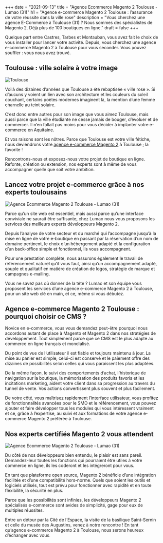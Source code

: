+++
date = "2021-09-13"
title = "Agence Ecommerce Magento 2 Toulouse - Lumao (31)"
h1 = "Agence e-commerce Magento 2 Toulouse : l’assurance de votre réussite dans la ville rose"
description = "Vous cherchez une agence E-Commerce à Toulouse (31) ? Nous sommes des spécialistes de Magento 2. Déjà plus de 100 boutiques en ligne."
draft = false
+++

<p>Quelque part entre Castres, Tarbes et Montauban, vous avez fait le choix de vous installer pour lancer votre activité. Depuis, vous cherchez une agence e-commerce Magento 2 à Toulouse pour vous seconder. Vous pouvez souffler : vous nous avez trouvé.</p>
<h2>Toulouse : ville solaire à votre image</h2>

<img class="animate zoomIn margin-auto" src="/images/ville/toulouse.jpg" alt="Toulouse" />

<p>Voilà des dizaines d’années que Toulouse a été rebaptisée « ville rose ». Si d’aucuns y voient un lien avec son architecture et les couleurs du soleil couchant, certains poètes modernes imaginent là, la mention d’une femme charnelle au teint solaire.</p>
<p>C’est donc entre autres pour son image que vous aimez Toulouse, mais aussi parce que la ville étudiante ne cesse jamais de bouger, d’évoluer et de commercer. Il n’en fallait pas moins pour vous décider à implanter votre e-commerce en Aquitaine.</p>

Et vos raisons sont les nôtres. Parce que Toulouse est votre ville fétiche, nous deviendrons votre [agence e-commerce Magento 2](/agence-ecom/) à Toulouse ; la favorite !

<p>Rencontrons-nous et exposez-nous votre projet de boutique en ligne. Refonte, création ou extension, nos experts sont à même de vous accompagner quelle que soit votre ambition.</p>
<h2>Lancez votre projet e-commerce grâce à nos experts toulousains</h2>

<img class="animate zoomIn margin-auto" src="/images/ville/paint/toulouse/1.jpg" alt="Agence Ecommerce Magento 2 Toulouse - Lumao (31)" />

<p>Parce qu’un site web est essentiel, mais aussi parce qu’une interface conviviale ne saurait être suffisante, chez Lumao nous vous proposons les services des meilleurs experts développeurs Magento 2.</p>
<p>Depuis l’analyse de votre secteur et du marché qui l’accompagne jusqu’à la mise en ligne de votre e-boutique en passant par la réservation d’un nom de domaine pertinent, le choix d’un hébergement adapté et la configuration d’un back-office simple et fonctionnel, ils vous accompagnent.</p>
<p>Pour une prestation complète, nous assurons également le travail de référencement naturel qu’il vous faut, ainsi qu’un accompagnement adapté, souple et qualitatif en matière de création de logos, stratégie de marque et campagnes e-mailing.</p>
<p>Vous ne savez pas où donner de la tête ? Lumao et son équipe vous proposent les services d’une agence e-commerce Magento 2 à Toulouse, pour un site web clé en main, et ce, même si vous débutez.</p>
<h2>Agence e-commerce Magento 2 Toulouse : pourquoi choisir ce CMS ?</h2>
<p>Novice en e-commerce, vous vous demandez peut-être pourquoi nous accordons autant de place à Magento et Magento 2 dans nos stratégies de développement. Tout simplement parce que ce CMS est le plus adapté au commerce en ligne français et mondialisé.</p>
<p>Du point de vue de l’utilisateur il est fiable et toujours maintenu à jour. La mise au panier est simple, celui-ci est conservé et le paiement offre des dizaines de possibilités selon celles qui vous paraissent les plus adaptées.</p>
<p>De la même façon, le suivi des comportements d’achat, l’historique de navigation sur la boutique, la mémorisation des produits favoris et les incitations marketing, aident votre client dans sa progression au travers du tunnel de vente. Vos actions convertissent plus souvent et plus facilement.</p>
<p>De votre côté, vous maîtrisez rapidement l’interface utilisateur, vous profitez de fonctionnalités avancées pour le SMO et le référencement, vous pouvez ajouter et faire développer tous les modules qui vous intéressent vraiment et ce, grâce à l’expertise, au suivi et aux formations de votre agence e-commerce Magento 2 préférée à Toulouse.</p>
<h2>Nos experts certifiés Magento 2 vous attendent</h2>

<img class="animate zoomIn margin-auto" src="/images/ville/paint/toulouse/2.jpg" alt="Agence Ecommerce Magento 2 Toulouse - Lumao (31)" />

<p>Du côté de nos développeurs bien entendu, le plaisir est sans pareil. Demandez-leur toutes les fonctions qui pourraient être utiles à votre commerce en ligne, ils les coderont et les intégreront pour vous.</p>
<p>En tant que plateforme open source, Magento 2 bénéficie d’une intégration facilitée et d’une compatibilité hors-norme. Quels que soient les outils et logiciels utilisés, tout est prévu pour fonctionner avec rapidité et en toute flexibilité, la sécurité en plus.</p>
<p>Parce que les possibilités sont infinies, les développeurs Magento 2 spécialisés e-commerce sont avides de simplicité, gage pour eux de multiples réussites.</p>
<p>Entre un détour par la Cité de l’Espace, la visite de la basilique Saint-Sernin et celle du musée des Augustins, venez à notre rencontre ! En tant qu’agence e-commerce Magento 2 à Toulouse, nous serons heureux d’échanger avec vous.</p>
